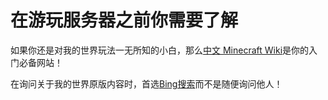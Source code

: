# 在游玩服务器之前你需要了解

如果你还是对我的世界玩法一无所知的小白，那么[中文 Minecraft Wiki](https://zh.minecraft.wiki/)是你的入门必备网站！

在询问关于我的世界原版内容时，首选[Bing搜索](https://cn.bing.com/?mkt=zh-CN)而不是随便询问他人！

